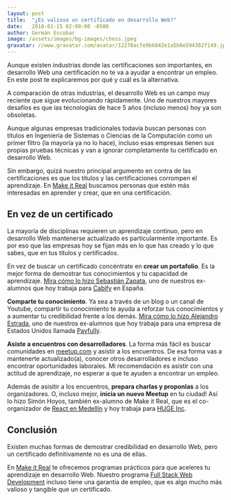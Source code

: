 ```yaml
---
layout: post
title:  "¿Es valioso un certificado en desarrollo Web?"
date:   2018-01-15 02:00:00 -0500
author: Germán Escobar
image: /assets/images/bg-images/chess.jpeg
gravatar: //www.gravatar.com/avatar/12270acfe9b6842e1a5b6e594382f149.jpg?s=80
---
```


Aunque existen industrias donde las certificaciones son importantes, en desarrollo Web una certificación no te va a ayudar a encontrar un empleo. En este post te explicaremos por qué y cuál es la alternativa.<!-- more -->

A comparación de otras industrias, el desarrollo Web es un campo muy reciente que sigue evolucionando rápidamente. Uno de nuestros mayores desafíos es que las tecnologías de hace 5 años (incluso menos) hoy ya son obsoletas.

Aunque algunas empresas tradicionales todavía buscan personas con títulos en Ingeniería de Sistemas o Ciencias de la Computación como un primer filtro (la mayoría ya no lo hace), incluso esas empresas tienen sus propias pruebas técnicas y van a ignorar completamente tu certificado en desarrollo Web.

Sin embargo, quizá nuestro principal argumento en contra de las certificaciones es que los títulos y las certificaciones corrompen el aprendizaje. En <a href="https://makeitreal.camp/" target="_blank">Make it Real</a> buscamos personas que estén más interesadas en aprender y crear, que en una certificación.

## En vez de un certificado

La mayoría de disciplinas requieren un aprendizaje continuo, pero en desarrollo Web mantenerse actualizado es particularmente importante. Es por eso que las empresas hoy se fijan más en lo que has creado y lo que sabes, que en tus títulos y certificados.

En vez de buscar un certificado concéntrate en **crear un portafolio**. Es la mejor forma de demostrar tus conocimientos y tu capacidad de aprendizaje. <a href="http://sebastianzapata.co/" target="_blank">Mira cómo lo hizo Sebastián Zapata</a>, uno de nuestros ex-alumnos que hoy trabaja para <a href="https://cabify.com/en" target="_blank">Cabify</a> en España.

**Comparte tu conocimiento**. Ya sea a través de un blog o un canal de Youtube, compartir tu conocimiento te ayuda a reforzar tus conocimientos y a aumentar tu credibilidad frente a los demás. <a href="https://medium.com/@estrada9166" target="_blank">Mira cómo lo hizo Alejandro Estrada</a>, uno de nuestros ex-alumnos que hoy trabaja para una empresa de Estados Unidos llamada <a href="https://www.payfully.co/" target="_blank">Payfully</a>.

**Asiste a encuentros con desarrolladores**. La forma más fácil es buscar comunidades en <a href="https://www.meetup.com/" target="_blank">meetup.com</a> y asistir a los encuentros. De esa forma vas a mantenerte actualizado(a), conocer otros desarrolladores e incluso encontrar oportunidades laborales. Mi recomendación es asistir con una actitud de aprendizaje, no esperar a que te ayuden a encontrar un empleo.

Además de asisitir a los encuentros, **prepara charlas y proponlas** a los organizadores. O, incluso mejor, **inicia un nuevo Meetup** en tu ciudad! Así lo hizo Simón Hoyos, también ex-alumno de Make it Real, que es el co-organizador de <a href="https://www.meetup.com/React-Medellin/" target="_blank">React en Medellín</a> y hoy trabaja para <a href="https://www.hugeinc.com/" target="_blank">HUGE Inc</a>.

## Conclusión

Existen muchas formas de demostrar credibilidad en desarrollo Web, pero un certificado definitivamente no es una de ellas.

En <a href="https://makeitreal.camp/" target="_blank">Make it Real</a> te ofrecemos programas prácticos para que aceleres tu aprendizaje en desarrollo Web. Nuestro programa <a href="https://makeitreal.camp/full-stack-online" target="_blank">Full Stack Web Development</a> incluso tiene una garantía de empleo, que es algo mucho más valioso y tangible que un certificado.
